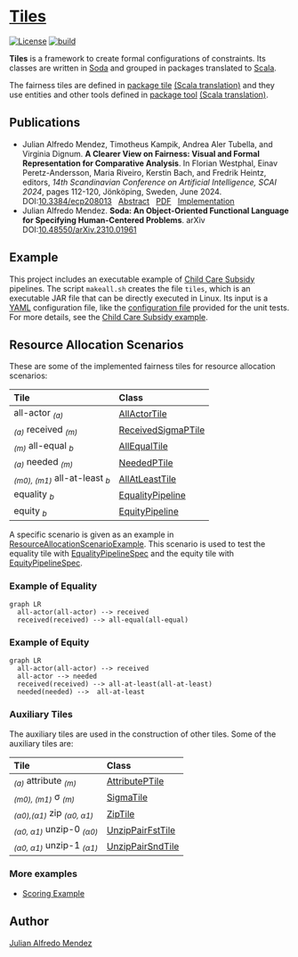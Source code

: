 <head>
  <script src="https://cdnjs.cloudflare.com/ajax/libs/mermaid/9.4.3/mermaid.min.js"> </script>
</head>


# [Tiles](https://julianmendez.github.io/tiles/)

[![License](https://img.shields.io/badge/License-Apache%202.0-blue.svg)][license]
[![build](https://github.com/julianmendez/tiles/workflows/Scala%20CI/badge.svg)][build-status]

**Tiles** is a framework to create formal configurations of constraints. Its classes are
written in [Soda][soda] and grouped in packages translated to
[Scala][scala].

The fairness tiles are defined in [package tile][package-tile]
[(Scala translation)][package-tile-scala] and they use entities and other tools defined in
[package tool][package-tool] [(Scala translation)][package-tool-scala].


## Publications

* <a id="MeKaAlDi2024"></a>
Julian Alfredo Mendez, Timotheus Kampik, Andrea Aler Tubella, and Virginia Dignum. **A Clearer View on Fairness: Visual and Formal Representation for Comparative Analysis**. In Florian Westphal, Einav Peretz-Andersson, Maria Riveiro, Kerstin Bach, and Fredrik Heintz, editors, *14th Scandinavian Conference on Artificial Intelligence, SCAI 2024*, pages 112-120, Jönköping, Sweden, June 2024.
 &nbsp; DOI:[10.3384/ecp208013](https://doi.org/10.3384/ecp208013)
 &nbsp; [Abstract](https://ecp.ep.liu.se/index.php/sais/article/view/1005)
 &nbsp; [PDF](https://ecp.ep.liu.se/index.php/sais/article/view/1005/913)
 &nbsp; [Implementation](https://github.com/julianmendez/tiles)
* <a id="Me2023"></a>
Julian Alfredo Mendez.
**Soda: An Object-Oriented Functional Language for Specifying Human-Centered Problems**.
arXiv DOI:[10.48550/arXiv.2310.01961](https://doi.org/10.48550/arXiv.2310.01961)


## Example

This project includes an executable example of [Child Care Subsidy][ccs-example] pipelines.
The script `makeall.sh` creates the file `tiles`, which is an executable JAR file that can be
directly executed in Linux. Its input is a [YAML][yaml] configuration file, like the
[configuration file][test-yaml-conf] provided for the unit tests. For more details, see the
[Child Care Subsidy example][ccs-example].


## Resource Allocation Scenarios

These are some of the implemented fairness tiles for resource allocation scenarios:

| Tile                                                | Class                                    |
|:----------------------------------------------------|:-----------------------------------------|
| all-actor <sub>*(a)*</sub>                          | [AllActorTile][AllActorTile]             |
| <sub>*(a)*</sub> received <sub>*(m)*</sub>          | [ReceivedSigmaPTile][ReceivedSigmaPTile] |
| <sub>*(m)*</sub> all-equal <sub>*b*</sub>           | [AllEqualTile][AllEqualTile]             |
| <sub>*(a)*</sub> needed <sub>*(m)*</sub>            | [NeededPTile][NeededPTile]               |
| <sub>*(m0), (m1)*</sub> all-at-least <sub>*b*</sub> | [AllAtLeastTile][AllAtLeastTile]         |
| equality <sub>*b*</sub>                             | [EqualityPipeline][EqualityPipeline]     |
| equity <sub>*b*</sub>                               | [EquityPipeline][EquityPipeline]         |

A specific scenario is given as an example
in [ResourceAllocationScenarioExample][ResourceAllocationScenarioExample].
This scenario is used to test the equality tile
with [EqualityPipelineSpec][EqualityPipelineSpec]
and the equity tile
with [EquityPipelineSpec][EquityPipelineSpec].


### Example of Equality

```mermaid
graph LR
  all-actor(all-actor) --> received
  received(received) --> all-equal(all-equal)
```


### Example of Equity

```mermaid
graph LR
  all-actor(all-actor) --> received
  all-actor --> needed
  received(received) --> all-at-least(all-at-least)
  needed(needed) -->  all-at-least
```


### Auxiliary Tiles

The auxiliary tiles are used in the construction of other tiles. Some of the auxiliary tiles
are:

| Tile                                                                     | Class                                |
|:-------------------------------------------------------------------------|:-------------------------------------|
| <sub>*(a)*</sub> attribute <sub>*(m)*</sub>                              | [AttributePTile][AttributePTile]     |
| <sub>*(m0), (m1)*</sub> &sigma; <sub>*(m)*</sub>                         | [SigmaTile][SigmaTile]               |
| <sub>*(&alpha;0),(&alpha;1)*</sub> zip <sub>*(&alpha;0, &alpha;1)*</sub> | [ZipTile][ZipTile]                   |
| <sub>*(&alpha;0, &alpha;1)*</sub> unzip-0 <sub>*(&alpha;0)*</sub>        | [UnzipPairFstTile][UnzipPairFstTile] |
| <sub>*(&alpha;0, &alpha;1)*</sub> unzip-1 <sub>*(&alpha;1)*</sub>        | [UnzipPairSndTile][UnzipPairSndTile] |


### More examples

* [Scoring Example][scoring-example]


## Author

[Julian Alfredo Mendez][author]

[author]: https://julianmendez.github.io
[license]: https://www.apache.org/licenses/LICENSE-2.0.txt
[build-status]: https://github.com/julianmendez/tiles/actions
[release-notes]: https://julianmendez.github.io/tiles/RELEASE-NOTES.html
[soda]: https://github.com/julianmendez/soda
[scala]: https://scala-lang.org
[yaml]: https://yaml.org
[package-tile]: https://github.com/julianmendez/tiles/tree/master/core/src/main/scala/soda/tiles/fairness/tile
[package-tile-scala]: https://github.com/julianmendez/tiles/blob/master/core/src/main/scala/soda/tiles/fairness/tile/Package.scala
[package-tool]: https://github.com/julianmendez/tiles/tree/master/core/src/main/scala/soda/tiles/fairness/tool
[package-tool-scala]: https://github.com/julianmendez/tiles/blob/master/core/src/main/scala/soda/tiles/fairness/tool/Package.scala
[AllActorTile]: https://github.com/julianmendez/tiles/blob/master/core/src/main/scala/soda/tiles/fairness/tile/AllActorTile.soda
[ReceivedSigmaPTile]: https://github.com/julianmendez/tiles/blob/master/core/src/main/scala/soda/tiles/fairness/tile/ReceivedSigmaPTile.soda
[AllEqualTile]: https://github.com/julianmendez/tiles/blob/master/core/src/main/scala/soda/tiles/fairness/tile/AllEqualTile.soda
[NeededPTile]: https://github.com/julianmendez/tiles/blob/master/core/src/main/scala/soda/tiles/fairness/tile/NeededPTile.soda
[AllAtLeastTile]: https://github.com/julianmendez/tiles/blob/master/core/src/main/scala/soda/tiles/fairness/tile/AllAtLeastTile.soda
[EqualityPipeline]: https://github.com/julianmendez/tiles/blob/master/core/src/main/scala/soda/tiles/fairness/pipeline/EqualityPipeline.soda
[EquityPipeline]: https://github.com/julianmendez/tiles/blob/master/core/src/main/scala/soda/tiles/fairness/pipeline/EquityPipeline.soda
[AttributePTile]: https://github.com/julianmendez/tiles/blob/master/core/src/main/scala/soda/tiles/fairness/tile/AttributePTile.soda
[SigmaTile]: https://github.com/julianmendez/tiles/blob/master/core/src/main/scala/soda/tiles/fairness/tile/SigmaTile.soda
[ZipTile]: https://github.com/julianmendez/tiles/blob/master/core/src/main/scala/soda/tiles/fairness/tile/ZipTile.soda
[UnzipPairFstTile]: https://github.com/julianmendez/tiles/blob/master/core/src/main/scala/soda/tiles/fairness/tile/UnzipPairFstTile.soda
[UnzipPairSndTile]: https://github.com/julianmendez/tiles/blob/master/core/src/main/scala/soda/tiles/fairness/tile/UnzipPairSndTile.soda
[ResourceAllocationScenarioExample]: https://github.com/julianmendez/tiles/blob/master/core/src/test/scala/soda/tiles/fairness/pipeline/ResourceAllocationScenarioExample.soda
[EqualityPipelineSpec]: https://github.com/julianmendez/tiles/blob/master/core/src/test/scala/soda/tiles/fairness/pipeline/EqualityPipelineSpec.soda
[EquityPipelineSpec]: https://github.com/julianmendez/tiles/blob/master/core/src/test/scala/soda/tiles/fairness/pipeline/EquityPipelineSpec.soda
[ccs-example]: https://julianmendez.github.io/tiles/ccs_example.html
[test-yaml-conf]: https://github.com/julianmendez/tiles/blob/master/examples/src/test/resources/example/example0.yaml
[scoring-example]: https://julianmendez.github.io/tiles/scoring_example.html

<script>
  window.mermaid.init(undefined, document.querySelectorAll('.language-mermaid'));
</script>


